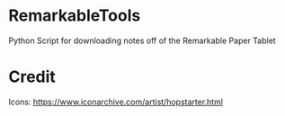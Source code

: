 # RemarkableTools
Python Script for downloading notes off of the Remarkable Paper Tablet

# Credit
Icons: https://www.iconarchive.com/artist/hopstarter.html
